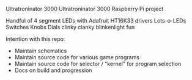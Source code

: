 Ultratroninator 3000
Ultratroninator 3000 Raspberry Pi project

Handful of 4 segment LEDs with Adafruit HT16K33 drivers
Lots-o-LEDs
Switches
Knobs
Dials
clinky clanky blinkenlight fun


Intention with this repo:
* Maintain schematics
* Maintain source code for various game programs
* Maintain source code for selector / "kernel" for program selection
* Docs on build and progression
